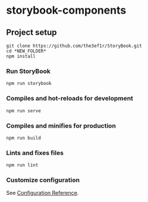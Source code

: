 # storybook-components

## Project setup
```
git clone https://github.com/the3ef1r/StoryBook.git
cd *NEW_FOLDER*
npm install
```

### Run StoryBook
```
npm run storybook
```

### Compiles and hot-reloads for development
```
npm run serve
```

### Compiles and minifies for production
```
npm run build
```

### Lints and fixes files
```
npm run lint
```

### Customize configuration
See [Configuration Reference](https://cli.vuejs.org/config/).
